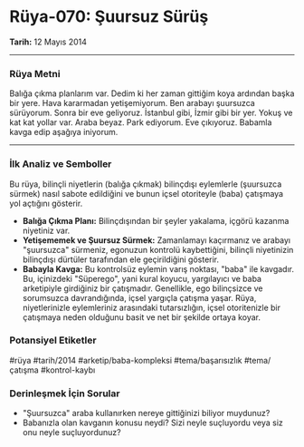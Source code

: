 # Rüya-070: Şuursuz Sürüş
**Tarih:** 12 Mayıs 2014

---
### Rüya Metni

Balığa çıkma planlarım var. Dedim ki her zaman gittiğim koya ardından başka bir yere. Hava kararmadan yetişemiyorum. Ben arabayı şuursuzca sürüyorum. Sonra bir eve geliyoruz. İstanbul gibi, İzmir gibi bir yer. Yokuş ve kat kat yollar var. Araba beyaz. Park ediyorum. Eve çıkıyoruz. Babamla kavga edip aşağıya iniyorum.

---
### İlk Analiz ve Semboller

Bu rüya, bilinçli niyetlerin (balığa çıkmak) bilinçdışı eylemlerle (şuursuzca sürmek) nasıl sabote edildiğini ve bunun içsel otoriteyle (baba) çatışmaya yol açtığını gösterir.

* **Balığa Çıkma Planı:** Bilinçdışından bir şeyler yakalama, içgörü kazanma niyetiniz var.
* **Yetişememek ve Şuursuz Sürmek:** Zamanlamayı kaçırmanız ve arabayı "şuursuzca" sürmeniz, egonuzun kontrolü kaybettiğini, bilinçli niyetinizin bilinçdışı dürtüler tarafından ele geçirildiğini gösterir.
* **Babayla Kavga:** Bu kontrolsüz eylemin varış noktası, "baba" ile kavgadır. Bu, içinizdeki "Süperego", yani kural koyucu, yargılayıcı ve baba arketipiyle girdiğiniz bir çatışmadır. Genellikle, ego bilinçsizce ve sorumsuzca davrandığında, içsel yargıçla çatışma yaşar. Rüya, niyetlerinizle eylemleriniz arasındaki tutarsızlığın, içsel otoritenizle bir çatışmaya neden olduğunu basit ve net bir şekilde ortaya koyar.

### Potansiyel Etiketler
#rüya #tarih/2014 #arketip/baba-kompleksi #tema/başarısızlık #tema/çatışma #kontrol-kaybı

### Derinleşmek İçin Sorular
* "Şuursuzca" araba kullanırken nereye gittiğinizi biliyor muydunuz?
* Babanızla olan kavganın konusu neydi? Sizi neyle suçluyordu veya siz onu neyle suçluyordunuz?